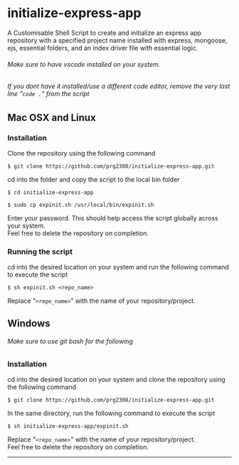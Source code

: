 # initialize-express-app
A Customisable Shell Script to create and initialize an express app repository with a specified project name installed with express, mongoose, ejs, essential folders, and an index driver file with essential logic.  

###### Make sure to have vscode installed on your system.
###### If you dont have it installed/use a different code editor, remove the very last line "```code .```" from the script

## Mac OSX and Linux
### Installation

 Clone the repository using the following command
```
$ git clone https://github.com/prg2308/initialize-express-app.git
```
cd into the folder and copy the script to the local bin folder
```
$ cd initialize-express-app
```
```
$ sudo cp expinit.sh /usr/local/bin/expinit.sh
```
Enter your password.
This should help access the script globally across your system.
<br>
Feel free to delete the repository on completion.

### Running the script
cd into the desired location on your system and run the following command to execute the script
```
$ sh expinit.sh <repo_name>
```
Replace "```<repo_name>```" with the name of your repository/project.

## Windows
###### Make sure to use git bash for the following
### Installation
cd into the desired location on your system and clone the repository using the following command
```
$ git clone https://github.com/prg2308/initialize-express-app.git
```
In the same directory, run the following command to execute the script
```
$ sh initialize-express-app/expinit.sh
````
Replace "```<repo_name>```" with the name of your repository/project.
<br>
Feel free to delete the repository on completion.

--------------------------------
